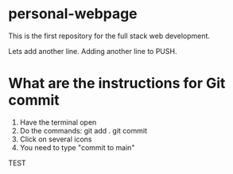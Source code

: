 # personal-webpage
This is the first repository for the full stack web development. 

Lets add another line. 
Adding another line to PUSH. 

# What are the instructions for Git commit

1. Have the terminal open 
2. Do the commands:
    git add .
    git commit 
3. Click on several icons 
4. You need to type "commit to main"


TEST